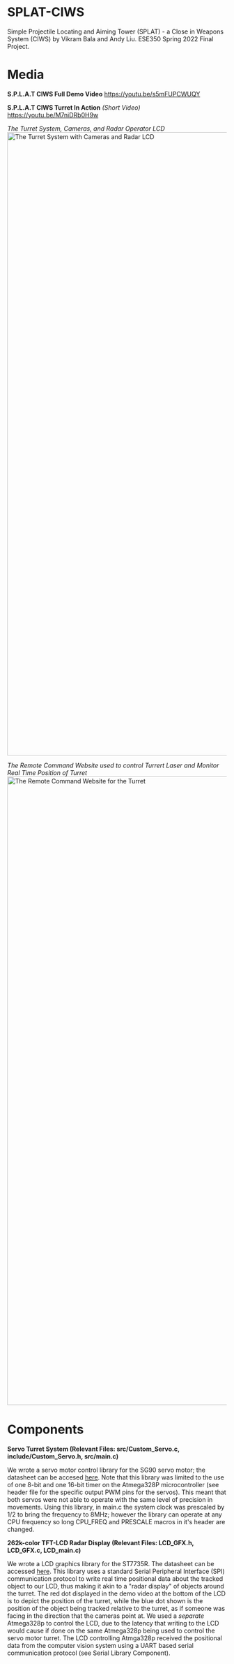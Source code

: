 # SPLAT-CIWS
Simple Projectile Locating and Aiming Tower (SPLAT) - a Close in Weapons System (CIWS) by Vikram Bala and Andy Liu. ESE350 Spring 2022 Final Project.


# Media

**S.P.L.A.T CIWS Full Demo Video**
https://youtu.be/s5mFUPCWUQY

**S.P.L.A.T CIWS Turret In Action** *(Short Video)*
https://youtu.be/M7niDRb0H9w

*The Turret System, Cameras, and Radar Operator LCD*
<img width="1427" alt="The Turret System with Cameras and Radar LCD" src="https://user-images.githubusercontent.com/56012430/165188330-ddabab07-831e-414f-8a18-d6097b6f1c5d.png">

*The Remote Command Website used to control Turrert Laser and Monitor Real Time Position of Turret*
<img width="1439" alt="The Remote Command Website for the Turret" src="https://user-images.githubusercontent.com/56012430/165188180-9a2c7414-455c-43a6-b066-fe21175eeee3.png">

# Components
**Servo Turret System (Relevant Files: src/Custom_Servo.c, include/Custom_Servo.h, src/main.c)**

We wrote a servo motor control library for the SG90 servo motor; the datasheet can be accesed [here](http://www.ee.ic.ac.uk/pcheung/teaching/DE1_EE/stores/sg90_datasheet.pdf). Note that this library was limited to the use of one 8-bit and one 16-bit timer on the Atmega328P microcontroller (see header file for the specific output PWM pins for the servos). This meant that both servos were not able to operate with the same level of precision in movements. Using this library, in main.c the system clock was prescaled by 1/2 to bring the frequency to 8MHz; however the library can operate at any CPU frequency so long CPU_FREQ and PRESCALE macros in it's header are changed. 
  
  
**262k-color TFT-LCD Radar Display (Relevant Files: LCD_GFX.h, LCD_GFX.c, LCD_main.c)**

We wrote a LCD graphics library for the ST7735R. The datasheet can be accessed [here](https://www.crystalfontz.com/controllers/Sitronix/ST7735R/). This library uses a standard Serial Peripheral Interface (SPI) communication protocol to write real time positional data about the tracked object to our LCD, thus making it akin to a "radar display" of objects around the turret. The red dot displayed in the demo video at the bottom of the LCD is to depict the position of the turret, while the blue dot shown is the position of the object being tracked relative to the turret, as if someone was facing in the direction that the cameras point at. We used a *separate* Atmega328p to control the LCD, due to the latency that writing to the LCD would cause if done on the same Atmega328p being used to control the servo motor turret. The LCD controlling Atmga328p received the positional data from the computer vision system using a UART based serial communication protocol (see Serial Library Component). 
